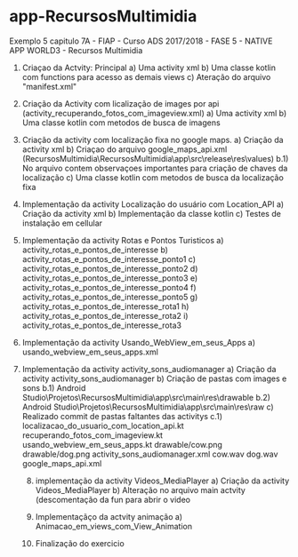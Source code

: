 # app-RecursosMultimidia
Exemplo 5 capitulo 7A - FIAP - Curso ADS 2017/2018 - FASE 5 - NATIVE APP WORLD3 - Recursos Multimidia

1) Criaçao da Actvity: Principal
    a) Uma activity xml
    b) Uma classe kotlin com functions para acesso as demais views
    c) Ateração do arquivo "manifest.xml"
    
2) Criação da Activity com licalização de images por api (activity_recuperando_fotos_com_imageview.xml)
    a) Uma activity xml
    b) Uma classe kotlin com metodos de busca de imagens
    
 3) Criação da activity com localização fixa no google maps.
    a) Criação da activity xml
    b) Criaçao do arquivo google_maps_api.xml (RecursosMultimidia\RecursosMultimidia\app\src\release\res\values)
      b.1) No arquivo contem observaçoes importantes para criação de chaves da localização
    c) Uma classe kotlin com metodos de busca da localização fixa
  4) Implementação da activity Localização do usuário com Location_API
    a) Criação da activity xml
    b) Implementação da classe kotlin
    c) Testes de instalação em cellular
   
  5) Implementação da activity Rotas e Pontos Turisticos
    a) activity_rotas_e_pontos_de_interesse
    b) activity_rotas_e_pontos_de_interesse_ponto1
    c) activity_rotas_e_pontos_de_interesse_ponto2
    d) activity_rotas_e_pontos_de_interesse_ponto3
    e) activity_rotas_e_pontos_de_interesse_ponto4
    f) activity_rotas_e_pontos_de_interesse_ponto5
    g) activity_rotas_e_pontos_de_interesse_rota1
    h) activity_rotas_e_pontos_de_interesse_rota2
    i) activity_rotas_e_pontos_de_interesse_rota3
   
   6) Implementação da activity Usando_WebView_em_seus_Apps
    a) usando_webview_em_seus_apps.xml
   
   7) Implementação da activity activity_sons_audiomanager
    a) Criação da activity activity_sons_audiomanager
    b) Criação de pastas com images e sons
        b.1) Android Studio\Projetos\RecursosMultimidia\app\src\main\res\drawable
        b.2) Android Studio\Projetos\RecursosMultimidia\app\src\main\res\raw
    c) Realizado commit de pastas faltantes das activitys
        c.1) localizacao_do_usuario_com_location_api.kt
             recuperando_fotos_com_imageview.kt
             usando_webview_em_seus_apps.kt
             drawable/cow.png
             drawable/dog.png
             activity_sons_audiomanager.xml
             cow.wav
            dog.wav
            google_maps_api.xml
      
      8) implementação da activity Videos_MediaPlayer
        a) Criação da activity Videos_MediaPlayer
        b) Alteração no arquivo main actvity (descomentação da fun para abrir o video
      
      9) Implementaçãço da actvity animação
        a) Animacao_em_views_com_View_Animation
      10) Finalização do exercicio
       
          

